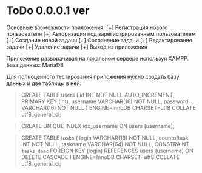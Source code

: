 # ToDo 0.0.0.1 ver 

Основные возможности приложения: 
[+] Регистрация нового пользователя
[+] Авторизация под зарегистрированным пользователем 
[+] Создание новой задачи 
[+] Сохранение задачи 
[+] Редактирование задачи 
[+] Удаление задачи 
[+] Выход из приложения  

Приложение разворачивал на локальном сервере используя XAMPP. 
База данных: MariaDB 

Для полноценного тестирования приложения нужно создать базу данных и две таблицы в ней:

> CREATE TABLE users (
  id INT NOT NULL AUTO_INCREMENT, PRIMARY KEY (int),
  username VARCHAR(16) NOT NULL,
  password VARCHAR(16) NOT NULL
>) ENGINE=InnoDB CHARSET=utf8 COLLATE utf8_general_ci; 

>CREATE UNIQUE INDEX idx_username ON users (username);

>CREATE TABLE tasks (
  login VARCHAR(16) NOT NULL,
  countoftask INT NOT NULL,
  taskname VARCHAR(64) NOT NULL,
  CONSTRAINT `tasks_desc`
  FOREIGN KEY (login) REFERENCES users (username)
  ON DELETE CASCADE
>) ENGINE=InnoDB CHARSET=utf8 COLLATE utf8_general_ci;
